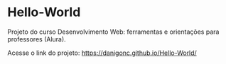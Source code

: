 # Hello-World
Projeto do curso Desenvolvimento Web: ferramentas e orientações para professores (Alura).

Acesse o link do projeto: https://danigonc.github.io/Hello-World/
